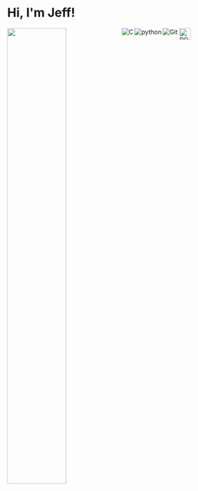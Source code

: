 # Hi, I'm Jeff!

<!-- These stats will show GitHub activity -->
<img align="left" width="52%" src="https://github-readme-stats.vercel.app/api?username=jefflai0412&show_icons=true&theme=dark" />
<!--<img align="left" width="40%" src="https://github-readme-stats.vercel.app/api/top-langs/?username=jefflai0412&layout=compact" />-->

<!-- Technology badges -->
<img alt="C" align="left" src="https://img.shields.io/badge/c-%2300599C.svg?style=for-the-badge&logo=c&logoColor=white"/>
<img alt="python" align="left" src="https://img.shields.io/badge/python-3670A0?style=for-the-badge&logo=python&logoColor=ffdd54"/>
<img alt="Git" align="left" src="https://img.shields.io/badge/git-%23F05033.svg?style=for-the-badge&logo=git&logoColor=white"/>
<img alt="ROS2" align="left" height="27px" src="https://www.freshconsulting.com/wp-content/uploads/fly-images/33744/ROS-2_logo-2392x9999.png"/>
